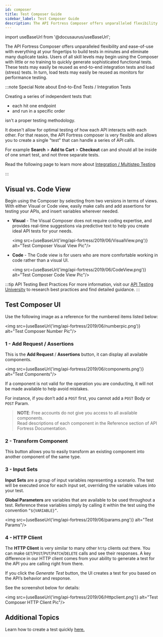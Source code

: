 ```yaml
---
id: composer
title: Test Composer Guide
sidebar_label: Test Composer Guide
description: The API Fortress Composer offers unparalleled flexibility and ease-of-use with everything at your fingertips to build tests in minutes and eliminate many duplicate tasks. Users of all skill levels may begin using the Composer with little or no training to quickly generate sophisticated functional tests. These tests may easily be reused as end-to-end integration tests
---
```


import useBaseUrl from '@docusaurus/useBaseUrl';

The API Fortress Composer offers unparalleled flexibility and ease-of-use with everything at your fingertips to build tests in minutes and eliminate many duplicate tasks. Users of all skill levels may begin using the Composer with little or no training to quickly generate sophisticated functional tests. These tests may easily be reused as end-to-end integration tests and load (stress) tests. In turn, load tests may easily be reused as monitors for performance testing.  

:::note Special Note about End-to-End Tests / Integration Tests

Creating a series of independent tests that:

* each hit one endpoint
* and run in a specific order

isn't a proper testing methodology. 

It doesn't allow for optimal testing of how each API interacts with each other. For that reason, the API Fortress composer is very flexible and allows you to create a single "test" that can handle a series of API calls. 

For example __Search__ > __Add to Cart__ > __Checkout__ can and should all be inside of one smart test, and not three separate tests.  

Read the following page to learn more about [Integration / Multistep Testing](/api-testing/quick-start/introduction-to-integration-testing) 
 
:::

## Visual vs. Code View

Begin using the Composer by selecting from two versions in terms of views. With either Visual or Code view, easily make calls and add assertions for testing your APIs, and insert variables wherever needed.

* __Visual__ - The Visual Composer does not require coding expertise, and provides real-time suggestions via predictive text to help you create ideal API tests for your needs. 

  <img src={useBaseUrl('img/api-fortress/2019/06/VisualView.png')} alt="Test Composer Visual View Pic"/>

* __Code__ - The Code view is for users who are more comfortable working in code rather than a visual UI. 

  <img src={useBaseUrl('img/api-fortress/2019/06/CodeView.png')} alt="Test Composer Code View Pic"/>
  
:::tip API Testing Best Practices
For more information, visit our [API Testing University](https://training.saucelabs.com/apiTesting/index.html) to research best practices and find detailed guidance.
:::

## Test Composer UI

Use the following image as a reference for the numbered items listed below:

<img src={useBaseUrl('img/api-fortress/2019/06/numberpic.png')} alt="Test Composer Number Pic"/>

### 1 - Add Request / Assertions

This is the __Add Request__ / __Assertions__ button, it can display all available components.

<img src={useBaseUrl('img/api-fortress/2019/06/components.png')} alt="Test Components"/>

If a component is not valid for the operation you are conducting, it will not be made available to help avoid mistakes. 

For instance, if you don’t add a `POST` first, you cannot add a `POST` Body or `POST` Param. 

> __NOTE__: Free accounts do not give you access to all available components.  
> Read descriptions of each component in the Reference section of API Fortress Documentation.

### 2 - Transform  Component

This button allows you to easily transform an existing component into another component of the same type.

### 3 - Input Sets

__Input Sets__ are a group of input variables representing a scenario. The test will be executed once for each input set, overriding the variable values into your test. 

__Global Parameters__ are variables that are available to be used throughout a test. Reference these variables simply by calling it within the test using the convention `“${VARIABLE}”`.  
 
<img src={useBaseUrl('img/api-fortress/2019/06/params.png')} alt="Test Params"/>

### 4 - HTTP Client

The __HTTP Client__ is very similar to many other `http` clients out there. You can make `GET`/`POST`/`PUT`/`PATCH`/`DELETE` calls and see their responses. A key difference in our HTTP client comes from your ability to generate a test for the API you are calling right from there. 

If you click the *Generate Test* button, the UI creates a test for you based on the API’s behavior and response. 

See the screenshot below for details:

<img src={useBaseUrl('img/api-fortress/2019/06/Httpclient.png')} alt="Test Composer HTTP Client Pic"/>

## Additional Topics

Learn how to create a test quickly [here.](/api-testing/quick-start)
